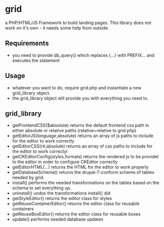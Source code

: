 grid
====

a PHP/HTML/JS Framework to build landing pages.
This library does not work on it's own - it needs some help from outside.


## Requirements

* you need to provide db_query() which replaces {...} with PREFIX... and executes the statement


## Usage

* whatever you want to do, require grid.php and instantiate a new grid_library object.
* the grid_library object will provide you with everything you need to.

## grid_library

* getFrontendCSS($absolute) returns the default frontend css path in either absolute or relative paths (relative=relative to grid.php)
* getEditorJS($language,$absolute) returns an array of js paths to include for the editor to work correctly
* getEditorCSS($rtl,$absolute) returns an array of css paths to inclode for the editor to work correctyl
* getCKEditorConfig($styles,$formats) returns the rendered js to be providet to the editor in order to configure CKEditor correctly
* getEditorHTML(...) returns the HTML for the editor to work properly
* getDatabaseSchema() returns the drupal-7-conform scheme of tables needed by grid.
* install() performs the needed transformations on the tables based on the schema to set everything up.
* uninstall() undos the transformations install() did
* getStyleEditor() returns the editor class for styles
* getReuseContainerEditor() returns the editor class for reusable containers
* getReuseBoxEditor() returns the editor class for reusable boxes
* update() performs needed database updates
